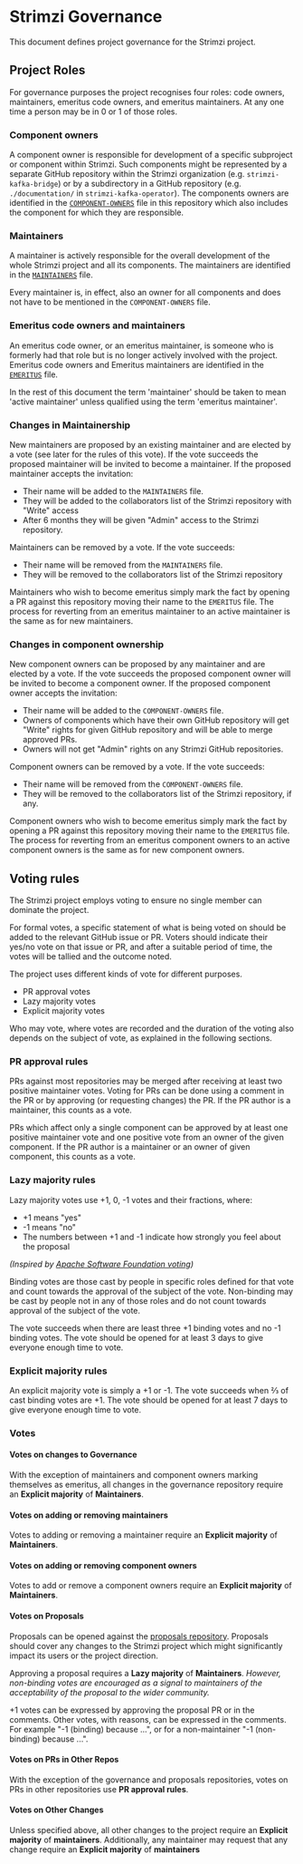 # Strimzi Governance

This document defines project governance for the Strimzi project.

## Project Roles

For governance purposes the project recognises four roles: code owners, maintainers, emeritus code owners, and emeritus maintainers.
At any one time a person may be in 0 or 1 of those roles.

### Component owners

A component owner is responsible for development of a specific subproject or component within Strimzi.
Such components might be represented by a separate GitHub repository within the Strimzi organization (e.g. `strimzi-kafka-bridge`) or by a subdirectory in a GitHub repository (e.g. `./documentation/` in `strimzi-kafka-operator`).
The components owners are identified in the [`COMPONENT-OWNERS`](COMPONENT-OWNERS) file in this repository which also includes the component for which they are responsible.

### Maintainers

A maintainer is actively responsible for the overall development of the whole Strimzi project and all its components.
The maintainers are identified in the [`MAINTAINERS`](MAINTAINERS) file.

Every maintainer is, in effect, also an owner for all components and does not have to be mentioned in the `COMPONENT-OWNERS` file.

### Emeritus code owners and maintainers

An emeritus code owner, or an emeritus maintainer, is someone who is formerly had that role but is no longer actively involved with the project.
Emeritus code owners and Emeritus maintainers are identified in the [`EMERITUS`](EMERITUS) file.

In the rest of this document the term 'maintainer' should be taken to mean 'active maintainer' unless qualified using the term 'emeritus maintainer'.

### Changes in Maintainership

New maintainers are proposed by an existing maintainer and are elected by a vote (see later for the rules of this vote).
If the vote succeeds the proposed maintainer will be invited to become a maintainer.
If the proposed maintainer accepts the invitation:
* Their name will be added to the `MAINTAINERS` file.
* They will be added to the collaborators list of the Strimzi repository with "Write" access
* After 6 months they will be given "Admin" access to the Strimzi repository.

Maintainers can be removed by a vote.
If the vote succeeds:
* Their name will be removed from the `MAINTAINERS` file.
* They will be removed to the collaborators list of the Strimzi repository

Maintainers who wish to become emeritus simply mark the fact by opening a PR against this repository moving their name to the `EMERITUS` file.
The process for reverting from an emeritus maintainer to an active maintainer is the same as for new maintainers.

### Changes in component ownership

New component owners can be proposed by any maintainer and are elected by a vote.
If the vote succeeds the proposed component owner will be invited to become a component owner.
If the proposed component owner accepts the invitation:
* Their name will be added to the `COMPONENT-OWNERS` file.
* Owners of components which have their own GitHub repository will get "Write" rights for given GitHub repository and will be able to merge approved PRs.
* Owners will not get "Admin" rights on any Strimzi GitHub repositories.

Component owners can be removed by a vote.
If the vote succeeds:
* Their name will be removed from the `COMPONENT-OWNERS` file.
* They will be removed to the collaborators list of the Strimzi repository, if any.

Component owners who wish to become emeritus simply mark the fact by opening a PR against this repository moving their name to the `EMERITUS` file.
The process for reverting from an emeritus component owners to an active component owners is the same as for new component owners.

## Voting rules

The Strimzi project employs voting to ensure no single member can dominate the project.

For formal votes, a specific statement of what is being voted on should be added to the relevant GitHub issue or PR.
Voters should indicate their yes/no vote on that issue or PR, and after a suitable period of time, the votes will be tallied and the outcome noted.

The project uses different kinds of vote for different purposes.

* PR approval votes
* Lazy majority votes
* Explicit majority votes

Who may vote, where votes are recorded and the duration of the voting also depends on the subject of vote, as explained in the following sections.

### PR approval rules

PRs against most repositories may be merged after receiving at least two positive maintainer votes.
Voting for PRs can be done using a comment in the PR or by approving (or requesting changes) the PR.
If the PR author is a maintainer, this counts as a vote.

PRs which affect only a single component can be approved by at least one positive maintainer vote and one positive vote from an owner of the given component.
If the PR author is a maintainer or an owner of given component, this counts as a vote.

### Lazy majority rules

Lazy majority votes use +1, 0, -1 votes and their fractions, where:
* +1 means "yes"
* -1 means "no"
* The numbers between +1 and -1 indicate how strongly you feel about the proposal

_(Inspired by [Apache Software Foundation voting](https://www.apache.org/foundation/voting.html#expressing-votes-1-0-1-and-fractions))_

Binding votes are those cast by people in specific roles defined for that vote and count towards the approval of the subject of the vote.
Non-binding may be cast by people not in any of those roles and do not count towards approval of the subject of the vote.

The vote succeeds when there are least three +1 binding votes and no -1 binding votes.
The vote should be opened for at least 3 days to give everyone enough time to vote.

### Explicit majority rules

An explicit majority vote is simply a +1 or -1. 
The vote succeeds when ⅔ of cast binding votes are +1.
The vote should be opened for at least 7 days to give everyone enough time to vote.

### Votes

#### Votes on changes to Governance

With the exception of maintainers and component owners marking themselves as emeritus, all changes in the governance repository require an **Explicit majority** of **Maintainers**.

#### Votes on adding or removing maintainers

Votes to adding or removing a maintainer require an **Explicit majority** of **Maintainers**.

#### Votes on adding or removing component owners

Votes to add or remove a component owners require an **Explicit majority** of **Maintainers**.

#### Votes on Proposals

Proposals can be opened against the [proposals repository](https://github.com/strimzi/proposals).
Proposals should cover any changes to the Strimzi project which might significantly impact its users or the project direction.

Approving a proposal requires a **Lazy majority** of **Maintainers**.
*However, non-binding votes are encouraged as a signal to maintainers of the acceptability of the proposal to the wider community.*

+1 votes can be expressed by approving the proposal PR or in the comments.
Other votes, with reasons, can be expressed in the comments. 
For example "-1 (binding) because ...", or for a non-maintainer "-1 (non-binding) because ...".

#### Votes on PRs in Other Repos

With the exception of the governance and proposals repositories, votes on PRs in other repositories use **PR approval rules**.

#### Votes on Other Changes

Unless specified above, all other changes to the project require an **Explicit majority** of **maintainers**.
Additionally, any maintainer may request that any change require an **Explicit majority** of **maintainers**
